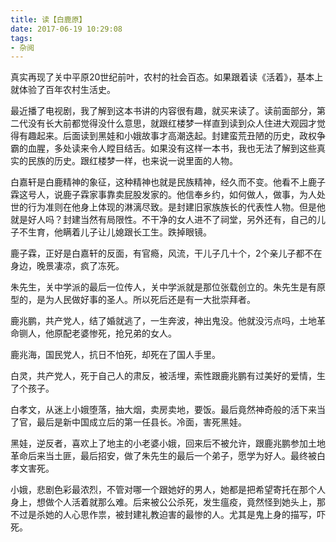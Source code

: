 ```yaml
---
title: 读【白鹿原】
date: 2017-06-19 10:29:08
tags:
- 杂阅
---
```


真实再现了关中平原20世纪前叶，农村的社会百态。如果跟着读《活着》，基本上就体验了百年农村生活史。

最近播了电视剧，我了解到这本书讲的内容很有趣，就买来读了。读前面部分，第二代没有长大前都觉得没什么意思，就跟红楼梦一样直到读到众人住进大观园才觉得有趣起来。后面读到黑娃和小娥故事才高潮迭起。封建蛮荒丑陋的历史，政权争霸的血腥，多处读来令人瞠目结舌。如果没有这样一本书，我也无法了解到这些真实的民族的历史。跟红楼梦一样，也来说一说里面的人物。

白嘉轩是白鹿精神的象征，这种精神也就是民族精神，经久而不变。他看不上鹿子霖这号人，说鹿子霖家事靠卖屁股发家的。他信奉乡约，如何做人，做事，为人处世的行为准则在他身上体现的淋漓尽致。是封建旧家族族长的代表性人物。但是他就是好人吗？封建当然有局限性。不干净的女人进不了祠堂，另外还有，自己的儿子不生育，他瞒着儿子让儿媳跟长工生。跌掉眼镜。

鹿子霖，正好是白嘉轩的反面，有官瘾，风流，干儿子几十个，2个亲儿子都不在身边，晚景凄凉，疯了冻死。

朱先生，关中学派的最后一位传人，关中学派就是那位张载创立的。朱先生是有原型的，是为人民做好事的圣人。所以死后还是有一大批崇拜者。

鹿兆鹏，共产党人，结了婚就逃了，一生奔波，神出鬼没。他就没污点吗，土地革命铡人，他原配老婆惨死，抢兄弟的女人。

鹿兆海，国民党人，抗日不怕死，却死在了国人手里。

白灵，共产党人，死于自己人的肃反，被活埋，索性跟鹿兆鹏有过美好的爱情，生了个孩子。

白孝文，从迷上小娥堕落，抽大烟，卖房卖地，要饭。最后竟然神奇般的活下来当了官，最后是新中国成立后的第一任县长。冷面，害死黑娃。

黑娃，逆反者，喜欢上了地主的小老婆小娥，回来后不被允许，跟鹿兆鹏参加土地革命后来当土匪，最后招安，做了朱先生的最后一个弟子，愿学为好人。最终被白孝文害死。

小娥，悲剧色彩最浓烈，不管对哪一个跟她好的男人，她都是把希望寄托在那个人身上，想做个人活着就那么难。后来被公公杀死，发生瘟疫，竟然怪到她头上，那不过是杀她的人心思作祟，被封建礼教迫害的最惨的人。尤其是鬼上身的描写，吓死。
